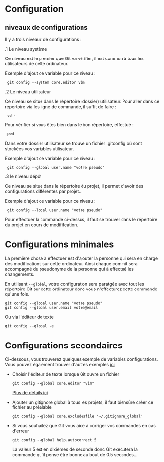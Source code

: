 # Configuration

## niveaux de configurations

Il y a trois niveaux de configurations :

.1 Le niveau système

   Ce niveau est le premier que Git va vérifier, il est commun à tous les utilisateurs de cette ordinateur.

   Exemple d'ajout de variable pour ce niveau :
   
   ````
    git config --system core.editor vim
   ````

.2 Le niveau utilisateur

   Ce niveau se situe dans le répertoire (dossier) utilisateur. 
   Pour aller dans ce répertoire via les ligne de commande, il suffit de faire :
   
   ````
    cd ~
   ````
   
   Pour vérifier si vous êtes bien dans le bon répertoire, effectué :
   
   ````css
    pwd
   ````
   
   Dans votre dossier utilisateur se trouve un fichier .gitconfig où sont stockées vos variables utilisateur.
   
   Exemple d'ajout de variable pour ce niveau :
      
  ````
   git config --global user.name "votre pseudo"
  ````
   

.3 le niveau dépôt

   Ce niveau se situe dans le répertoire du projet, il permet d'avoir des configurations différentes par projet...
   
   Exemple d'ajout de variable pour ce niveau :
     
   ````
    git config --local user.name "votre pseudo"
   ````
   
   Pour effectuer la commande ci-dessus, il faut se trouver dans le répertoire du projet en cours de modififcation.



# Configurations minimales

La première chose à effectuer est d'ajouter la personne qui sera en charge des modifications sur cette ordinateur. 
Ainsi chaque commit sera accompagné du pseudonyme de la personne qui à effectué les changements.

En utilisant ````--global````, votre configuration sera paratgée avec tout les répertoire Git sur cette ordinateur donc vous n'effecturez cette commande qu'une fois.

````
git config --global user.name "votre pseudo"
git config --global user.email votre@email
````

Ou via l'éditeur de texte

````
git config --global -e
````


# Configurations secondaires

Ci-dessous, vous trouverez quelques exemple de variables configurations. 
Vous pouvez également trouver d'autres exemples [ici](https://git-scm.com/book/fr/v2/Personnalisation-de-Git-Configuration-de-Git)

- Choisir l'éditeur de texte lorsque Git ouvre un fichier

    ````
    git config --global core.editor "vim"
    ````
   
   [Plus de détails ici](https://help.github.com/articles/associating-text-editors-with-git/)
   
   
- Ajouter un gitignore global à tous les projets, il faut biensûre créer ce fichier au préalable

    ````
    git config --global core.excludesfile '~/.gitignore_global'
    ````
    
- Si vous souhaitez que Git vous aide à corriger vos commandes en cas d'erreur

    ````
    git config --global help.autocorrect 5
    ````
    
    La valeur 5 est en dixièmes de seconde donc Git executera la commande qu'il pense être bonne au bout de 0.5 secondes...
    
     